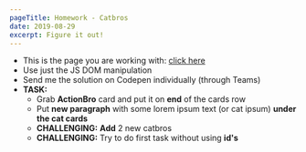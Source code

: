 ```yaml
---
pageTitle: Homework - Catbros
date: 2019-08-29
excerpt: Figure it out!
---
```


* This is the page you are working with: [click here](https://codepen.io/Phhunkhouse/pen/ExYvPvR)
* Use just the JS DOM manipulation
* Send me the solution on Codepen individually (through Teams)
* **TASK:**
  * Grab **ActionBro** card and put it on **end** of the cards row
  * Put **new paragraph** with some lorem ipsum text (or cat ipsum) **under the cat cards**
  * **CHALLENGING:** **Add** 2 new catbros
  * **CHALLENGING:** Try to do first task without using **id's**